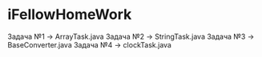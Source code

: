 # iFellowHomeWork
Задача №1 -> ArrayTask.java
Задача №2 -> StringTask.java
Задача №3 -> BaseConverter.java
Задача №4 -> clockTask.java
